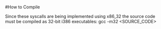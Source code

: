#How to Compile

Since these syscalls are being implemented using x86_32 the source code must be compiled as 32-bit i386 executables:
gcc -m32 <SOURCE_CODE>
